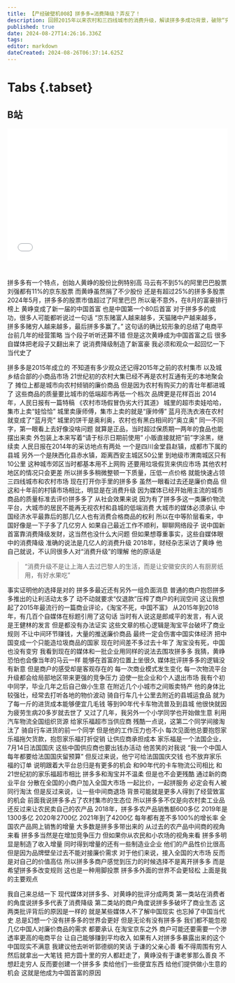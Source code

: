 ```yaml
---
title: 【产经破壁机008】拼多多=消费降级？弄反了！
description: 回顾2015年以来农村和三四线城市的消费升级，解读拼多多成功背景，破除“穷人消费降级”的说法。
published: true
date: 2024-08-27T14:26:16.336Z
tags: 
editor: markdown
dateCreated: 2024-08-26T06:37:14.625Z
---
```


# Tabs {.tabset}

## B站

<div style="position: relative; padding: 30% 45%;">
<iframe style="position: absolute; width: 100%; height: 100%; left: 0; top: 0;" src="//player.bilibili.com/player.html?&bvid=BV1Y3WpeMEhM&page=1&as_wide=1&high_quality=1&danmaku=1&autoplay=0" scrolling="no" border="0" frameborder="no" framespacing="0" allowfullscreen="true"></iframe>
</div>


#

拼多多有一个特点，创始人黄峥的股份比例特别高
马云有不到5%的阿里巴巴股票
刘强都有11%的京东股票
而黄峥虽然捐了不少股份
还是有超过25%的拼多多股票
2024年5月，拼多多的股票市值超过了阿里巴巴
所以毫不意外，在8月的富豪排行榜上
黄峥变成了新一届的中国首富
也是中国第一个80后首富
对于拼多多的成功，很多人可能都听说过一句话
“京东赌富人越来越多，天猫赌中产越来越多，
拼多多赌穷人越来越多，最后拼多多赢了。”
这句话的确比较形象的总结了电商平台前几年的经营策略
当个段子听听还算不错
但是这次黄峥成为中国首富之后
很多自媒体把老段子又翻出来了
说消费降级制造了新富豪
我必须和观众一起回忆一下当代史了

拼多多是2015年成立的
不知道有多少观众还记得2015年之前的农村集市
以及城乡结合部的小商品市场
21世纪初的农村大集已经不再是农村互通有无的本地聚会了
摊位上都是城市向农村倾销的廉价商品
但是因为农村有购买力的青壮年都进城了
这些商品的质量要比城市的低端超市再低一个档次
品牌更是花样百出
2014年，人民日报有一篇特稿
《农村市场假冒伪劣大行其道》
城里的超市卖娃哈哈，集市上卖“娃恰恰”
城里卖康师傅，集市上卖的就是“康帅傅”
蓝月亮洗衣液在农村就变成了“蓝月壳”
城里的饼干是奥利奥，农村也有黑白相间的“奥立奥”
同一不同字，第一眼看上去好像没啥问题
就算是正品，当时超过保质期一两年的食品也能摆出来卖
外包装上本来写着“请于标示日期前使用”
小贩直接就把“前”字涂黑，继续卖
人民日报在2014年的采访地点有两处
一个是四川金堂县赵镇，成都市下属的县城
另外一个是陕西化县赤水镇，距离西安主城区50公里
到地级市渭南城区只有10公里
这种城市郊区当时都基本用不上网购
还要用垃圾假货来供应市场
其他农村地区的情况只会更差
所以拼多多稍微整顿一下质量，压低一点价格
就能快速占领三四线城市和农村市场
现在打开你手里的拼多多
虽然一眼看过去还是廉价商品
但这和十年前的村镇市场相比，明显是在消费升级
因为媒体已经开始用主流的城市商品的质量标准去评价拼多多了
从社会效果来说
因为有了拼多多这一类廉价物流平台，大城市的居民不能再无视农村和县城的低端消费
大城市的媒体必须承认
中国经济水平最靠后的那几亿人也有消费合格商品的权利
所以在中等阶层看来，中国好像是一下子多了几亿穷人
如果自己最近工作不顺利，聊聊网络段子
说中国新首富靠消费降级发财，这当然也没什么大问题
但如果想尊重事实，这些自媒体眼中的消费降级
准确的说法是几亿人的消费升级
2018年，财经杂志采访了黄峥
他自己就说，不认同很多人对“消费升级”的理解
他的原话是

>“消费升级不是让上海人去过巴黎人的生活，而是让安徽安庆的人有厨房纸用，有好水果吃”

事实证明他的选择是对的
拼多多最近还有另外一组负面消息
普通的商户抱怨拼多多推出的让利活动太多了
动不动就要求“仅退款”压榨了商户的利润空间
这让我想起了2015年最流行的一篇商业评论，《淘宝不死，中国不富》
从2015年到2018年，有几百个自媒体在标题引用了这句话
当时有人说这是郎咸平的发言，有人说是王健林的发言
但是都没有办法证实
这些文章的核心逻辑是淘宝平台破坏了商业规则
不让中间环节赚钱，大量的推送廉价商品
最终一定会伤害中国实体经济
把中国变成一个只能造垃圾商品的国家
现在时间差不多过去十年了
淘宝没有死，中国也没有变穷
我看到现在的媒体和一批企业用同样的说法去围攻拼多多
我猜，黄峥恐怕也会像当年的马云一样
能够在首富的位置上坐很久
媒体批评拼多多的逻辑没有新意
但是商户的感受却是客观存在的
每一次商业模式发生变化
每一次物流平台升级都会给局部地区带来更强的竞争压力
迫使一批企业和个人退出市场
我有个初中同学，毕业几年之后自己做小生意
在附近几个小城市之间贩卖特产
他的身体比较强壮，经常去打听各地的物价波动
骑自行车几十公里去附近的县城运食品
就为了每一斤的进货成本能够便宜几毛钱
等到90年代卡车物流普及到县城
他很快就因为疲劳生病20多岁就去世了
又过了几年，我另外一个小学同学也开始做生意
利用汽车物流全国组织货源
给家乐福超市当供应商
残酷一点说，这第二个同学间接淘汰了
骑自行车进货的前一个同学
但是他的工作压力也不小
每次见面他总要抱怨家乐福拖欠货款，抱怨家乐福打折促销
让供应商承担成本
家乐福是一个法国企业，7月14日法国国庆
这些中国供应商也要出钱办活动
他苦笑的对我说
“我一个中国人每年都要给法国国庆留预算”
但反过来说，他宁可给法国国庆交钱
也不放弃家乐福的订单
说明跟着大平台总归是有更多的机会
和90年代的卡车物流公司相比
和21世纪初的家乐福超市相比
拼多多和淘宝并不温柔
但是也不会更残酷
通过新的商业平台
分散在全国的小商户加入全国大市场
一起比价，一起拼服务
必定会有人被同行淘汰
但是反过来说，让一些中间商退场
背景可能就是更多人得到了经营致富的机会
前面我说拼多多占了农村集市的生态位
所以拼多多不仅是向农村卖工业品
还反过来让农民卖自己的农产品
2018年，拼多多农产品销售额600多亿
2019年是1300多亿
2020年2700亿
2021年到了4200亿
每年都有差不多100%的增长率
全国农产品网上销售的增量
大多数是拼多多带出来的
从过去的农产品中间商的视角来看
拼多多当然是在增加竞争压力
但如果你从农民和小农场的视角来看
拼多多明显是制造了收入增量
同时得到增量的还有一些制造业企业
他们的产品性价比很高
但是因为品牌壁垒过去不能对接廉价需求
对于他们来说，接入全国的大市场
反而是对自己的价值高估
所以拼多多商户感觉到压力的时候选择不是离开拼多多
而是希望拼多多改变规则
这也是一种用脚投票
拼多多外面的世界不会更轻松
上面是我的主要观点

我自己来总结一下
现代媒体对拼多多、对黄峥的批评分成两类
第一类站在消费者的角度说拼多多代表了消费降级
第二类站的商户角度说拼多多破坏了商业生态
这两类批评背后的原因是一样的
就是某些媒体人不了解中国现实
也忘掉了中国当代史
总是幻想一个没有拼多多的世界会更好
但是无论有没有拼多多
我们都不能忽视几亿中国人对廉价商品的需求
都要承认
在淘宝京东之外
商户可能还要需要一个渗透率更高的电商平台
让自己能够赚到平均收入
如果有人对拼多多暴露出来的这个中国现实不满意
我建议他去听听郭德纲的笑话
于谦的父亲心善
看不得周围有穷人
然后就拿出一大笔钱
把方圆十里的穷人都赶走了，黄峥没有于谦老爹那么善良
不想赶走穷人
反而要创建一个拼多多
卖给他们一些便宜东西
给他们提供做小生意的机会
这就是他成为中国首富的原因